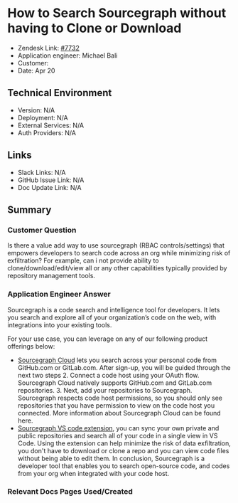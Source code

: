 
# How to Search Sourcegraph without having to Clone or Download <!-- Ticket Title  Hint: include keywords to make it searchable -->

- Zendesk Link: [#7732](https://sourcegraph.zendesk.com/agent/tickets/7732)
- Application engineer: Michael Bali
- Customer: <!-- Redact if this contains personally identifying information -->
- Date: Apr 20

<!-- Data populated from integration, speak to Ben Gordon or Michael Bali if not working -->
<!-- During Internal team trial, fill missing data manually (we are waiting for all data to sync) -->

## Technical Environment
- Version: ​N/A
- Deployment: N/A
- External Services: N/A
- Auth Providers: N/A


## Links
<!-- Data for application engineer manual entry -->
- Slack Links: N/A
- GitHub Issue Link: N/A
- Doc Update Link: N/A

## Summary
### Customer Question

Is there a value add way to use sourcegraph (RBAC controls/settings) that empowers developers to search code across an org while minimizing risk of exfiltration? For example, can i not provide ability to clone/download/edit/view all or any other capabilities typically provided by repository management tools.

### Application Engineer Answer
Sourcegraph is a code search and intelligence tool for developers. It lets you search and explore all of your organization’s code on the web, with integrations into your existing tools.
 

For your use case, you can leverage on any of our following product offerings below:

- [Sourcegraph Cloud](https://docs.sourcegraph.com/cloud/getting_started_on_cloud) lets you search across your personal code from GitHub.com or GitLab.com.  After sign-up, you will be guided through the next two steps 2. Connect a code host using your OAuth flow. Sourcegraph Cloud natively supports GitHub.com and GitLab.com repositories. 3. Next, add your repositories to Sourcegraph. Sourcegraph respects code host permissions, so you should only see repositories that you have permission to view on the code host you connected. More information about Sourcegraph Cloud can be found here.
- [Sourcegraph VS code extension](https://marketplace.visualstudio.com/items?itemName=sourcegraph.sourcegraph), you can sync your own private and public repositories and search all of your code in a single view in VS Code. Using the extension can help minimize the risk of data exfiltration, you don't have  to download or clone a repo and you can view code files without being able to edit them.
In conclusion, Sourcegraph is a developer tool that enables you to search open-source code, and codes from your org when integrated with your code host.
### Relevant Docs Pages Used/Created

<!-- Once complete, upload a copy to https://github.com/sourcegraph/support-tools-internal/tree/main/resolved-tickets as a .md file -->
<!-- Name the file 7732.md -->

